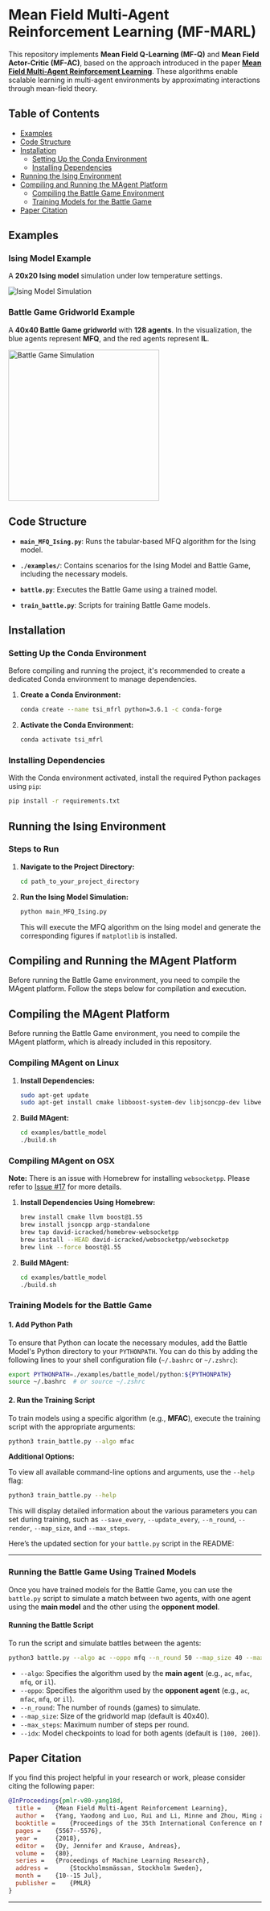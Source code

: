 # Mean Field Multi-Agent Reinforcement Learning (MF-MARL)

This repository implements **Mean Field Q-Learning (MF-Q)** and **Mean Field Actor-Critic (MF-AC)**, based on the approach introduced in the paper [**Mean Field Multi-Agent Reinforcement Learning**](https://arxiv.org/pdf/1802.05438.pdf). These algorithms enable scalable learning in multi-agent environments by approximating interactions through mean-field theory.

## Table of Contents
- [Examples](#examples)
- [Code Structure](#code-structure)
- [Installation](#installation)
  - [Setting Up the Conda Environment](#setting-up-the-conda-environment)
  - [Installing Dependencies](#installing-dependencies)
- [Running the Ising Environment](#running-the-ising-environment)
- [Compiling and Running the MAgent Platform](#compiling-and-running-the-magent-platform)
  - [Compiling the Battle Game Environment](#compiling-the-battle-game-environment)
  - [Training Models for the Battle Game](#training-models-for-the-battle-game)
- [Paper Citation](#paper-citation)

## Examples

### Ising Model Example
A **20x20 Ising model** simulation under low temperature settings.

![Ising Model Simulation](resources/line.gif)

### Battle Game Gridworld Example
A **40x40 Battle Game gridworld** with **128 agents**. In the visualization, the blue agents represent **MFQ**, and the red agents represent **IL**.

<img src="resources/battle.gif" width="300" height="300" alt="Battle Game Simulation"/>

## Code Structure

- **`main_MFQ_Ising.py`**: Runs the tabular-based MFQ algorithm for the Ising model.
  
- **`./examples/`**: Contains scenarios for the Ising Model and Battle Game, including the necessary models.
  
- **`battle.py`**: Executes the Battle Game using a trained model.
  
- **`train_battle.py`**: Scripts for training Battle Game models.

## Installation

### Setting Up the Conda Environment

Before compiling and running the project, it's recommended to create a dedicated Conda environment to manage dependencies.

1. **Create a Conda Environment:**

    ```bash
    conda create --name tsi_mfrl python=3.6.1 -c conda-forge
    ```

2. **Activate the Conda Environment:**

    ```bash
    conda activate tsi_mfrl
    ```

### Installing Dependencies

With the Conda environment activated, install the required Python packages using `pip`:

```bash
pip install -r requirements.txt
```

## Running the Ising Environment

### Steps to Run

1. **Navigate to the Project Directory:**

    ```bash
    cd path_to_your_project_directory
    ```

2. **Run the Ising Model Simulation:**

    ```bash
    python main_MFQ_Ising.py
    ```

    This will execute the MFQ algorithm on the Ising model and generate the corresponding figures if `matplotlib` is installed.

## Compiling and Running the MAgent Platform

Before running the Battle Game environment, you need to compile the MAgent platform. Follow the steps below for compilation and execution.

## Compiling the MAgent Platform

Before running the Battle Game environment, you need to compile the MAgent platform, which is already included in this repository.

### Compiling MAgent on Linux

1. **Install Dependencies:**

    ```bash
    sudo apt-get update
    sudo apt-get install cmake libboost-system-dev libjsoncpp-dev libwebsocketpp-dev
    ```

2. **Build MAgent:**

    ```bash
    cd examples/battle_model
    ./build.sh
    ```

### Compiling MAgent on OSX

**Note:** There is an issue with Homebrew for installing `websocketpp`. Please refer to [Issue #17](https://github.com/geek-ai/MAgent/issues/17) for more details.

1. **Install Dependencies Using Homebrew:**

    ```bash
    brew install cmake llvm boost@1.55
    brew install jsoncpp argp-standalone
    brew tap david-icracked/homebrew-websocketpp
    brew install --HEAD david-icracked/websocketpp/websocketpp
    brew link --force boost@1.55
    ```

2. **Build MAgent:**

    ```bash
    cd examples/battle_model
    ./build.sh
    ```

### Training Models for the Battle Game

#### 1. Add Python Path

To ensure that Python can locate the necessary modules, add the Battle Model's Python directory to your `PYTHONPATH`. You can do this by adding the following lines to your shell configuration file (`~/.bashrc` or `~/.zshrc`):

```bash
export PYTHONPATH=./examples/battle_model/python:${PYTHONPATH}
source ~/.bashrc  # or source ~/.zshrc
```

#### 2. Run the Training Script

To train models using a specific algorithm (e.g., **MFAC**), execute the training script with the appropriate arguments:

```bash
python3 train_battle.py --algo mfac
```

**Additional Options:**

To view all available command-line options and arguments, use the `--help` flag:

```bash
python3 train_battle.py --help
```

This will display detailed information about the various parameters you can set during training, such as `--save_every`, `--update_every`, `--n_round`, `--render`, `--map_size`, and `--max_steps`.

Here’s the updated section for your `battle.py` script in the README:

---

### Running the Battle Game Using Trained Models

Once you have trained models for the Battle Game, you can use the `battle.py` script to simulate a match between two agents, with one agent using the **main model** and the other using the **opponent model**.

#### Running the Battle Script

To run the script and simulate battles between the agents:

```bash
python3 battle.py --algo ac --oppo mfq --n_round 50 --map_size 40 --max_steps 400 --idx 100 200
```

- `--algo`: Specifies the algorithm used by the **main agent** (e.g., `ac`, `mfac`, `mfq`, or `il`).
- `--oppo`: Specifies the algorithm used by the **opponent agent** (e.g., `ac`, `mfac`, `mfq`, or `il`).
- `--n_round`: The number of rounds (games) to simulate.
- `--map_size`: Size of the gridworld map (default is 40x40).
- `--max_steps`: Maximum number of steps per round.
- `--idx`: Model checkpoints to load for both agents (default is `[100, 200]`).

## Paper Citation

If you find this project helpful in your research or work, please consider citing the following paper:

```bibtex
@InProceedings{pmlr-v80-yang18d,
  title = 	 {Mean Field Multi-Agent Reinforcement Learning},
  author = 	 {Yang, Yaodong and Luo, Rui and Li, Minne and Zhou, Ming and Zhang, Weinan and Wang, Jun},
  booktitle = 	 {Proceedings of the 35th International Conference on Machine Learning},
  pages = 	 {5567--5576},
  year = 	 {2018},
  editor = 	 {Dy, Jennifer and Krause, Andreas},
  volume = 	 {80},
  series = 	 {Proceedings of Machine Learning Research},
  address = 	 {Stockholmsmässan, Stockholm Sweden},
  month = 	 {10--15 Jul},
  publisher = 	 {PMLR}
}
```

---

